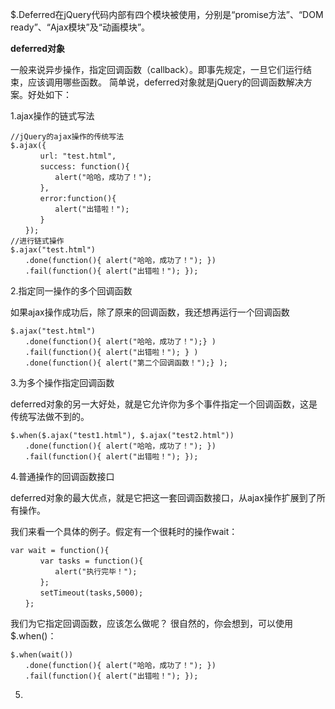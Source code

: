 $.Deferred在jQuery代码内部有四个模块被使用，分别是“promise方法”、“DOM ready”、“Ajax模块”及“动画模块”。

**deferred对象**

一般来说异步操作，指定回调函数（callback）。即事先规定，一旦它们运行结束，应该调用哪些函数。
简单说，deferred对象就是jQuery的回调函数解决方案。好处如下：

1.ajax操作的链式写法

```
//jQuery的ajax操作的传统写法
$.ajax({
　　　　url: "test.html",
　　　　success: function(){
　　　　　　alert("哈哈，成功了！");
　　　　},
　　　　error:function(){
　　　　　　alert("出错啦！");
　　　　}
　　});
//进行链式操作
$.ajax("test.html")
　　.done(function(){ alert("哈哈，成功了！"); })
　　.fail(function(){ alert("出错啦！"); });
```

2.指定同一操作的多个回调函数

如果ajax操作成功后，除了原来的回调函数，我还想再运行一个回调函数
```
$.ajax("test.html")
　　.done(function(){ alert("哈哈，成功了！");} )
　　.fail(function(){ alert("出错啦！"); } )
　　.done(function(){ alert("第二个回调函数！");} );
```

3.为多个操作指定回调函数

deferred对象的另一大好处，就是它允许你为多个事件指定一个回调函数，这是传统写法做不到的。
```
$.when($.ajax("test1.html"), $.ajax("test2.html"))
　　.done(function(){ alert("哈哈，成功了！"); })
　　.fail(function(){ alert("出错啦！"); });
```

4.普通操作的回调函数接口

deferred对象的最大优点，就是它把这一套回调函数接口，从ajax操作扩展到了所有操作。

我们来看一个具体的例子。假定有一个很耗时的操作wait：
```
var wait = function(){
　　　　var tasks = function(){
　　　　　　alert("执行完毕！");
　　　　};
　　　　setTimeout(tasks,5000);
　　};
```
我们为它指定回调函数，应该怎么做呢？
很自然的，你会想到，可以使用$.when()：
```
$.when(wait())
　　.done(function(){ alert("哈哈，成功了！"); })
　　.fail(function(){ alert("出错啦！"); });
```

5.
